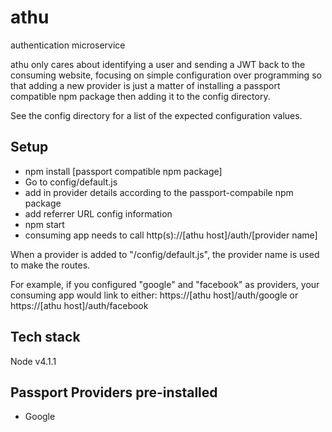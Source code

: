 # athu
authentication microservice

athu only cares about identifying a user and sending a JWT back to the consuming website, focusing on simple configuration over programming so that adding a new provider is just a matter of
installing a passport compatible npm package then adding it to the config directory.

See the config directory for a list of the expected configuration values.

## Setup

- npm install [passport compatible npm package]
- Go to config/default.js
- add in provider details according to the passport-compabile npm package
- add referrer URL config information
- npm start
- consuming app needs to call http(s)://[athu host]/auth/[provider name]

When a provider is added to "/config/default.js", the provider name is used to make the routes.

For example, if you configured "google" and "facebook" as providers, your consuming app would link to either:
https://[athu host]/auth/google
or
https://[athu host]/auth/facebook

## Tech stack
Node v4.1.1

## Passport Providers pre-installed

* Google
